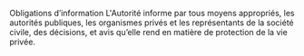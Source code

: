 Obligations d’information
L'Autorité informe par tous moyens appropriés, les autorités publiques, les organismes privés et les représentants de la société civile, des décisions, et avis qu’elle rend en matière de protection de la vie privée.